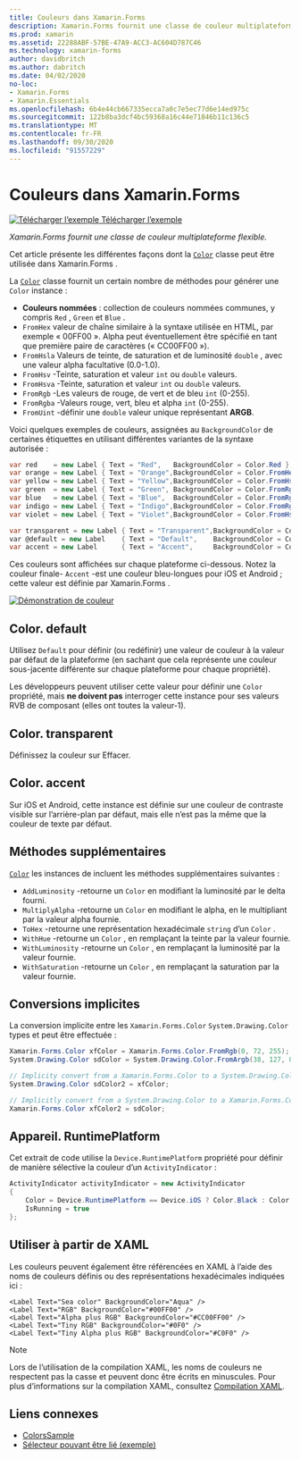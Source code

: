 ```yaml
---
title: Couleurs dans Xamarin.Forms
description: Xamarin.Forms fournit une classe de couleur multiplateforme flexible. Cet article explique la fonctionnalité fournie par la classe Color et comment l’utiliser.
ms.prod: xamarin
ms.assetid: 22288ABF-57BE-47A9-ACC3-AC604D787C46
ms.technology: xamarin-forms
author: davidbritch
ms.author: dabritch
ms.date: 04/02/2020
no-loc:
- Xamarin.Forms
- Xamarin.Essentials
ms.openlocfilehash: 6b4e44cb667335ecca7a0c7e5ec77d6e14ed975c
ms.sourcegitcommit: 122b8ba3dcf4bc59368a16c44e71846b11c136c5
ms.translationtype: MT
ms.contentlocale: fr-FR
ms.lasthandoff: 09/30/2020
ms.locfileid: "91557229"
---
```

# <a name="colors-in-no-locxamarinforms"></a>Couleurs dans Xamarin.Forms

[![Télécharger l’exemple](~/media/shared/download.png) Télécharger l’exemple](https://docs.microsoft.com/samples/xamarin/xamarin-forms-samples/workingwithcolors)

_Xamarin.Forms fournit une classe de couleur multiplateforme flexible._

Cet article présente les différentes façons dont la [`Color`](xref:Xamarin.Forms.Color) classe peut être utilisée dans Xamarin.Forms .

La [`Color`](xref:Xamarin.Forms.Color) classe fournit un certain nombre de méthodes pour générer une `Color` instance :

- **Couleurs nommées** : collection de couleurs nommées communes, y compris `Red` , `Green` et `Blue` .
- `FromHex` valeur de chaîne similaire à la syntaxe utilisée en HTML, par exemple « 00FF00 ». Alpha peut éventuellement être spécifié en tant que première paire de caractères (« CC00FF00 »).
- `FromHsla` Valeurs de teinte, de saturation et de luminosité `double` , avec une valeur alpha facultative (0.0-1.0).
- `FromHsv` -Teinte, saturation et valeur `int` ou `double` valeurs.
- `FromHsva` -Teinte, saturation et valeur `int` ou `double` valeurs.
- `FromRgb` -Les valeurs de rouge, de vert et de bleu `int` (0-255).
- `FromRgba` -Valeurs rouge, vert, bleu et alpha  `int` (0-255).
- `FromUint` -définir une `double` valeur unique représentant **ARGB**.

Voici quelques exemples de couleurs, assignées au `BackgroundColor` de certaines étiquettes en utilisant différentes variantes de la syntaxe autorisée :

```csharp
var red    = new Label { Text = "Red",   BackgroundColor = Color.Red };
var orange = new Label { Text = "Orange",BackgroundColor = Color.FromHex("FF6A00") };
var yellow = new Label { Text = "Yellow",BackgroundColor = Color.FromHsla(0.167, 1.0, 0.5, 1.0) };
var green  = new Label { Text = "Green", BackgroundColor = Color.FromRgb (38, 127, 0) };
var blue   = new Label { Text = "Blue",  BackgroundColor = Color.FromRgba(0, 38, 255, 255) };
var indigo = new Label { Text = "Indigo",BackgroundColor = Color.FromRgb (0, 72, 255) };
var violet = new Label { Text = "Violet",BackgroundColor = Color.FromHsla(0.82, 1, 0.25, 1) };

var transparent = new Label { Text = "Transparent",BackgroundColor = Color.Transparent };
var @default = new Label    { Text = "Default",    BackgroundColor = Color.Default };
var accent = new Label      { Text = "Accent",     BackgroundColor = Color.Accent };
```

Ces couleurs sont affichées sur chaque plateforme ci-dessous. Notez la couleur finale- `Accent` -est une couleur bleu-longues pour iOS et Android ; cette valeur est définie par Xamarin.Forms .

 [![Démonstration de couleur](colors-images/colors-sml.png "Démonstration de couleur")](colors-images/colors.png#lightbox "Démonstration de couleur")

## <a name="colordefault"></a>Color. default

Utilisez `Default` pour définir (ou redéfinir) une valeur de couleur à la valeur par défaut de la plateforme (en sachant que cela représente une couleur sous-jacente différente sur chaque plateforme pour chaque propriété).

Les développeurs peuvent utiliser cette valeur pour définir une `Color` propriété, mais **ne doivent pas** interroger cette instance pour ses valeurs RVB de composant (elles ont toutes la valeur-1).

## <a name="colortransparent"></a>Color. transparent

Définissez la couleur sur Effacer.

## <a name="coloraccent"></a>Color. accent

Sur iOS et Android, cette instance est définie sur une couleur de contraste visible sur l’arrière-plan par défaut, mais elle n’est pas la même que la couleur de texte par défaut.

## <a name="additional-methods"></a>Méthodes supplémentaires

[`Color`](xref:Xamarin.Forms.Color) les instances de incluent les méthodes supplémentaires suivantes :

- `AddLuminosity` -retourne un `Color` en modifiant la luminosité par le delta fourni.
- `MultiplyAlpha` -retourne un `Color` en modifiant le alpha, en le multipliant par la valeur alpha fournie.
- `ToHex` -retourne une représentation hexadécimale `string` d’un `Color` .
- `WithHue` -retourne un `Color` , en remplaçant la teinte par la valeur fournie.
- `WithLuminosity` -retourne un `Color` , en remplaçant la luminosité par la valeur fournie.
- `WithSaturation` -retourne un `Color` , en remplaçant la saturation par la valeur fournie.

## <a name="implicit-conversions"></a>Conversions implicites

La conversion implicite entre les `Xamarin.Forms.Color` `System.Drawing.Color` types et peut être effectuée :

```csharp
Xamarin.Forms.Color xfColor = Xamarin.Forms.Color.FromRgb(0, 72, 255);
System.Drawing.Color sdColor = System.Drawing.Color.FromArgb(38, 127, 0);

// Implicity convert from a Xamarin.Forms.Color to a System.Drawing.Color
System.Drawing.Color sdColor2 = xfColor;

// Implicitly convert from a System.Drawing.Color to a Xamarin.Forms.Color
Xamarin.Forms.Color xfColor2 = sdColor;
```

## <a name="deviceruntimeplatform"></a>Appareil. RuntimePlatform

Cet extrait de code utilise la `Device.RuntimePlatform` propriété pour définir de manière sélective la couleur d’un `ActivityIndicator` :

```csharp
ActivityIndicator activityIndicator = new ActivityIndicator
{
    Color = Device.RuntimePlatform == Device.iOS ? Color.Black : Color.Default,
    IsRunning = true
};
```

## <a name="use-from-xaml"></a>Utiliser à partir de XAML

Les couleurs peuvent également être référencées en XAML à l’aide des noms de couleurs définis ou des représentations hexadécimales indiquées ici :

```xaml
<Label Text="Sea color" BackgroundColor="Aqua" />
<Label Text="RGB" BackgroundColor="#00FF00" />
<Label Text="Alpha plus RGB" BackgroundColor="#CC00FF00" />
<Label Text="Tiny RGB" BackgroundColor="#0F0" />
<Label Text="Tiny Alpha plus RGB" BackgroundColor="#C0F0" />
```

> [!NOTE]
> Lors de l’utilisation de la compilation XAML, les noms de couleurs ne respectent pas la casse et peuvent donc être écrits en minuscules. Pour plus d’informations sur la compilation XAML, consultez [Compilation XAML](~/xamarin-forms/xaml/xamlc.md).

## <a name="related-links"></a>Liens connexes

- [ColorsSample](/samples/xamarin/xamarin-forms-samples/workingwithcolors)
- [Sélecteur pouvant être lié (exemple)](/samples/xamarin/xamarin-forms-samples/userinterface-bindablepicker)